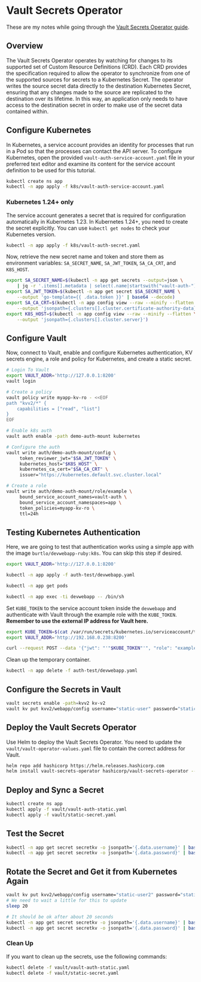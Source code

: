 # Vault Secrets Operator

These are my notes while going through the [Vault Secrets Operator guide](https://developer.hashicorp.com/vault/tutorials/kubernetes/vault-secrets-operator).

## Overview

The Vault Secrets Operator operates by watching for changes to its supported set of Custom Resource Definitions (CRD). Each CRD provides the specification required to allow the operator to synchronize from one of the supported sources for secrets to a Kubernetes Secret. The operator writes the source secret data directly to the destination Kubernetes Secret, ensuring that any changes made to the source are replicated to the destination over its lifetime. In this way, an application only needs to have access to the destination secret in order to make use of the secret data contained within.

## Configure Kubernetes

In Kubernetes, a service account provides an identity for processes that run in a Pod so that the processes can contact the API server. To configure Kubernetes, open the provided `vault-auth-service-account.yaml` file in your preferred text editor and examine its content for the service account definition to be used for this tutorial.

```bash
kubectl create ns app
kubectl -n app apply -f k8s/vault-auth-service-account.yaml
```

### Kubernetes 1.24+ only

The service account generates a secret that is required for configuration automatically in Kubernetes 1.23. In Kubernetes 1.24+, you need to create the secret explicitly. You can use `kubectl get nodes` to check your Kubernetes version.

```bash
kubectl -n app apply -f k8s/vault-auth-secret.yaml
```

Now, retrieve the new secret name and token and store them as environment variables: `SA_SECRET_NAME`, `SA_JWT_TOKEN`, `SA_CA_CRT`, and `K8S_HOST`.

```bash
export SA_SECRET_NAME=$(kubectl -n app get secrets --output=json \
    | jq -r '.items[].metadata | select(.name|startswith("vault-auth-")).name')
export SA_JWT_TOKEN=$(kubectl -n app get secret $SA_SECRET_NAME \
    --output 'go-template={{ .data.token }}' | base64 --decode)
export SA_CA_CRT=$(kubectl -n app config view --raw --minify --flatten \
    --output 'jsonpath={.clusters[].cluster.certificate-authority-data}' | base64 --decode)
export K8S_HOST=$(kubectl -n app config view --raw --minify --flatten \
    --output 'jsonpath={.clusters[].cluster.server}')
```

## Configure Vault

Now, connect to Vault, enable and configure Kubernetes authentication, KV secrets engine, a role and policy for Kubernetes, and create a static secret.

```bash
# Login To Vault
export VAULT_ADDR='http://127.0.0.1:8200'
vault login

# Create a policy
vault policy write myapp-kv-ro - <<EOF
path "kvv2/*" {
    capabilities = ["read", "list"]
}
EOF

# Enable k8s auth
vault auth enable -path demo-auth-mount kubernetes

# Configure the auth
vault write auth/demo-auth-mount/config \
     token_reviewer_jwt="$SA_JWT_TOKEN" \
     kubernetes_host="$K8S_HOST" \
     kubernetes_ca_cert="$SA_CA_CRT" \
     issuer="https://kubernetes.default.svc.cluster.local"

# Create a role
vault write auth/demo-auth-mount/role/example \
     bound_service_account_names=vault-auth \
     bound_service_account_namespaces=app \
     token_policies=myapp-kv-ro \
     ttl=24h
```

## Testing Kubernetes Authentication

Here, we are going to test that authentication works using a simple app with the image `burtlo/devwebapp-ruby:k8s`. You can skip this step if desired.

```bash
export VAULT_ADDR='http://127.0.0.1:8200'

kubectl -n app apply -f auth-test/devwebapp.yaml

kubectl -n app get pods

kubectl -n app exec -ti devwebapp -- /bin/sh
```

Set `KUBE_TOKEN` to the service account token inside the `devwebapp` and authenticate with Vault through the example role with the `KUBE_TOKEN`. **Remember to use the external IP address for Vault here.**

```bash
export KUBE_TOKEN=$(cat /var/run/secrets/kubernetes.io/serviceaccount/token)
export VAULT_ADDR='http://192.168.0.238:8200'

curl --request POST --data '{"jwt": "'"$KUBE_TOKEN"'", "role": "example"}' $VAULT_ADDR/v1/auth/demo-auth-mount/login
```

Clean up the temporary container.

```bash
kubectl -n app delete -f auth-test/devwebapp.yaml
```

## Configure the Secrets in Vault

```bash
vault secrets enable -path=kvv2 kv-v2
vault kv put kvv2/webapp/config username="static-user" password="static-password"
```

## Deploy the Vault Secrets Operator

Use Helm to deploy the Vault Secrets Operator. You need to update the `vault/vault-operator-values.yaml` file to contain the correct address for Vault.

```bash
helm repo add hashicorp https://helm.releases.hashicorp.com
helm install vault-secrets-operator hashicorp/vault-secrets-operator --version 0.3.1 -n vault-secrets-operator-system --create-namespace --values vault/vault-operator-values.yaml
```

## Deploy and Sync a Secret

```bash
kubectl create ns app
kubectl apply -f vault/vault-auth-static.yaml
kubectl apply -f vault/static-secret.yaml
```

## Test the Secret

```bash
kubectl -n app get secret secretkv -o jsonpath='{.data.username}' | base64 -d
kubectl -n app get secret secretkv -o jsonpath='{.data.password}' | base64 -d
```

## Rotate the Secret and Get it from Kubernetes Again

```bash
vault kv put kvv2/webapp/config username="static-user2" password="static-password2"
# We need to wait a little for this to update
sleep 20

# It should be ok after about 20 seconds
kubectl -n app get secret secretkv -o jsonpath='{.data.username}' | base64 -d
kubectl -n app get secret secretkv -o jsonpath='{.data.password}' | base64 -d
```

### Clean Up

If you want to clean up the secrets, use the following commands:

```bash
kubectl delete -f vault/vault-auth-static.yaml
kubectl delete -f vault/static-secret.yaml
```